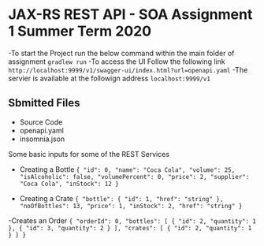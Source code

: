 # JAX-RS REST API - SOA Assignment 1 Summer Term 2020

-To start the Project run the below command within the main folder of assignment
    `gradlew run`
-To access the UI Follow the following link         
`http://localhost:9999/v1/swagger-ui/index.html?url=openapi.yaml`
-The servier is available at the followign address
`localhost:9999/v1`


## Sbmitted Files
- Source Code
- openapi.yaml
- insomnia.json


Some basic inputs for some of the REST Services

- Creating a Bottle
`
{
  "id": 0,
  "name": "Coca Cola",
  "volume": 25,
  "isAlcoholic": false,
  "volumePercent": 0,
  "price": 2,
  "supplier": "Coca Cola",
  "inStock": 12
}
`

- Creating a Crate
`
{
  "bottle": {
    "id": 1,
    "href": "string"
  },
  "noOfBottles": 13,
  "price": 1,
  "inStock": 2,
  "href": "string"
}
`

-Creates an Order
`
{
  "orderId": 0,
  "bottles": [
    {
      "id": 2,
      "quantity": 1
    },
{
"id": 3,
      "quantity": 2
}
  ],
  "crates": [
    {
      "id": 2,
      "quantity": 1
    }
  ]
}
`
